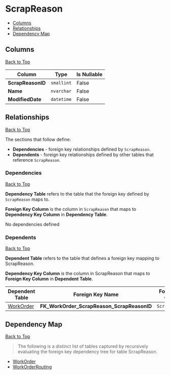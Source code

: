 # ScrapReason

* [Columns](#columns)
* [Relationships](#relationships)
* [Dependency Map](#dependency-map)

## Columns
[Back to Top](#scrapreason)

Column | Type | Is Nullable
-------|------|------------
**ScrapReasonID** | `smallint` | False
**Name** | `nvarchar` | False
**ModifiedDate** | `datetime` | False

## Relationships
[Back to Top](#scrapreason)


The sections that follow define:
* **Dependencies** - foreign key relationships defined by `ScrapReason`.
* **Dependents** - foreign key relationships defined by other tables that reference `ScrapReason`.

### Dependencies
[Back to Top](#scrapreason)

**Dependency Table** refers to the table that the foreign key defined by `ScrapReason` maps to.

**Foreign Key Column** is the column in `ScrapReason` that maps to **Dependency Key Column** in **Dependency Table**.

No dependencies defined

### Dependents
[Back to Top](#scrapreason)

**Dependent Table** refers to the table that defines a foreign key mapping to ScrapReason.

**Dependency Key Column** is the column in ScrapReason that maps to **Foreign Key Column** in **Dependent Table**.

Dependent Table | Foreign Key Name | Foreign Key Column | Dependency Key Column
----------------|------------------|--------------------|----------------------
[WorkOrder](./WorkOrder.md) | **FK_WorkOrder_ScrapReason_ScrapReasonID** | `ScrapReasonID` | `ScrapReasonID`

## Dependency Map
[Back to Top](#scrapreason)

> The following is a distinct list of tables captured by recursively evaluating the foreign key dependency tree for table ScrapReason.

* [WorkOrder](./WorkOrder.md)
* [WorkOrderRouting](./WorkOrderRouting.md)
